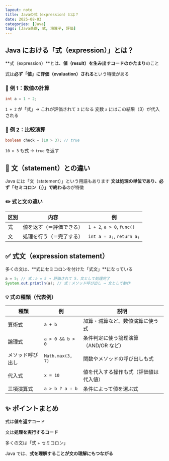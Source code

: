 ```yaml
---
layout: note
title: Javaの式（expression）とは？
date: 2025-08-03
categories: [Java]
tags: [Java基礎, 式, 演算子, 評価]
---
```


## Java における「式（expression）」とは？

**式（expression）**とは、**値（result）を生み出すコードのかたまり**のこと

式は**必ず「値」に評価（evaluation）される**という特徴がある

### 💬 例 1：数値の計算

```java
int a = 1 + 2;
```

`1 + 2` が「式」→ これが評価されて `3` になる
変数 `a` にはこの結果（3）が代入される

### 💬 例 2：比較演算

```java
boolean check = (10 > 3); // true
```

`10 > 3` も式 → `true` を返す

## 📘 文（statement）との違い

Java には「文（statement）」という用語もあります
**文は処理の単位であり、必ず「セミコロン（;）」で終わる**のが特徴

### ✏️ 式と文の違い

| 区別 | 内容                     | 例                         |
| ---- | ------------------------ | -------------------------- |
| 式   | 値を返す（＝評価できる） | `1 + 2`, `a > 0`, `func()` |
| 文   | 処理を行う（＝完了する） | `int a = 3;`, `return a;`  |

## ✅ 式文（expression statement）

多くの文は、**式にセミコロンを付けた「式文」**になっている

```java
a = 5; // 式：a = 5 → 評価されて 5、文として処理完了
System.out.println(a); // 式：メソッド呼び出し → 文として動作
```

### 💡 式の種類（代表例）

| 種類             | 例               | 説明                                   |
| ---------------- | ---------------- | -------------------------------------- |
| 算術式           | `a + b`          | 加算・減算など、数値演算に使う式       |
| 論理式           | `a > 0 && b > 0` | 条件判定に使う論理演算（AND/OR など）  |
| メソッド呼び出し | `Math.max(3, 7)` | 関数やメソッドの呼び出しも式           |
| 代入式           | `x = 10`         | 値を代入する操作も式（評価値は代入値） |
| 三項演算式       | `a > b ? a : b`  | 条件によって値を選ぶ式                 |

## ✨ ポイントまとめ

式は**値を返す**コード

文は**処理を実行するコード**

多くの文は「式 + セミコロン」

Java では、**式を理解することが文の理解にもつながる**
